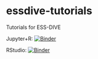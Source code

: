 # essdive-tutorials
Tutorials for ESS-DIVE

Jupyter+R: [![Binder](https://mybinder.org/badge_logo.svg)](https://ovh.mybinder.org/v2/gh/ess-dive/essdive-tutorials/main)

RStudio: [![Binder](https://mybinder.org/badge_logo.svg)](https://ovh.mybinder.org/v2/gh/ess-dive/essdive-tutorials/main?urlpath=rstudio)

